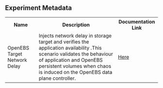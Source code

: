 ## Experiment Metadata

<table>
	<tr>
		<th> Name </th>
		<th> Description </th>
		<th> Documentation Link </th>
	</tr>
	<tr>
		<td> OpenEBS Target Network Delay </td>
		<td> Injects network delay in storage target and verifies the application availability .This scenario validates the behaviour of application and OpenEBS persistent volumes when chaos is induced on the OpenEBS data plane controller.
		</td>
		<td>  <a href="https://docs.litmuschaos.io/docs/openebs-target-network-delay/"> Here </a> </td>
	</tr>
</table>
